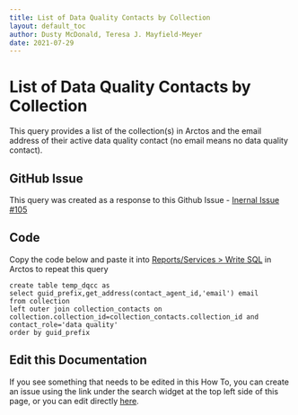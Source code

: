 ```yaml
---
title: List of Data Quality Contacts by Collection
layout: default_toc
author: Dusty McDonald, Teresa J. Mayfield-Meyer
date: 2021-07-29
---
```

# List of Data Quality Contacts by Collection

This query provides a list of the collection(s) in Arctos and the email address of their active data quality contact (no email means no data quality contact).

## GitHub Issue
This query was created as a response to this Github Issue - <a href="https://github.com/ArctosDB/internal/issues/105" target="_blank">Inernal Issue #105</a>

## Code
Copy the code below and paste it into <a href="https://arctos.database.museum/tools/userSQL.cfm" target="_blank">Reports/Services > Write SQL</a> in Arctos to repeat this query

```
create table temp_dqcc as
select guid_prefix,get_address(contact_agent_id,'email') email
from collection
left outer join collection_contacts on collection.collection_id=collection_contacts.collection_id and contact_role='data quality'
order by guid_prefix
```

## Edit this Documentation

If you see something that needs to be edited in this How To, you can create an issue using the link under the search widget at the top left side of this page, or you can edit directly <a href="https://github.com/ArctosDB/documentation-wiki/blob/gh-pages/_sql_cheats/data_quality_contacts.markdown" target="_blank">here</a>. 
